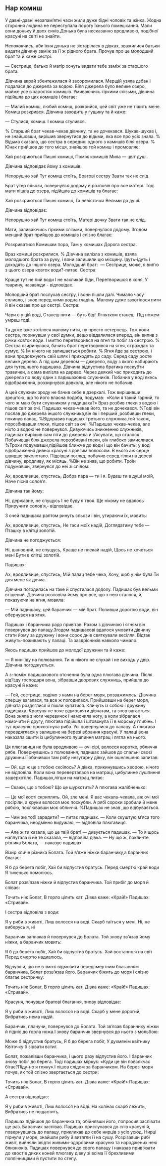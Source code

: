 ## Нар комиш

У давні-давні незапам’ятні часи жили дуже бідні чоловік та жінка.
Жодна стороння людина не переступала порогу їхнього помешкання.
Мали вони доньку й двох синів.Донька була несказанно вродливою, подібної красуні на світі не знайти.

Непокоячись, аби їхня донька не зістарілася в дівках, зважилися батьки видати дівчину заміж за її ж рідного брата.
Прочув про це молодший брат та й каже сестрі:

— Сестрице, батько й матір хочуть видати тебе заміж за старшого брата.

Дівчина вкрай збентежилася й засоромилася.
Мерщій узяла дзбан і подалася до джерела за водою.
Біля джерела було велике озеро, майже усе в заростях комишів.
Умиваючись гіркими слізьми, дівчина підійшла до цих комишів і благає:

— Милий комиш, любий комиш, розкрийся, цей світ уже не тішить мене.
Комиш розкрився.
Дівчина заходить у гущину та й каже:

— Стулися, комиш.
І комиш стулився.

% Старший брат чекав-чекав дівчину, та не дочекався.
Шукав-шукав і, не знайшовши, вирішив звернутися до відьми, яка все про усіх знала.
% Відьма сказала, що сестра в середині одного з камишів біля озера.
% Юнак прийшов до того місця, знайшов той комиш і промовляє:

Хай розкриються
Пишні комиші,
Поміж комишів
Мила — цвіт душі.

Дівчина відповідає йому з комишів:

Непорушно хай
Тут комиш стоїть,
Братові сестру
Звати так не слід.

Брат утер сльози, повернувся додому й розповів про все матері.
Тоді мати пішла до озера, підійшла до комишів та благає:

Хай розкриються
Пишні комиші,
Та невісточка
Вельми до душі.

Дівчина відповідає:

Непорушно хай
Тут комиш стоїть,
Матері дочку
Звати так не слід.

Мати, заливаючись гіркими слізьми, повернулася додому.
Згодом менший брат прийшов до комишів і слізно благає:

Розкриватися
Комишам пора,
Там у комишах
Дорога сестра.

Враз комиші розкрилися.
% Дівчина вилізла з комишів, взяла молодшого брата за руку, і вони залишили цю місцину.
Ідуть-ідуть і доходять до іншого озера.
Молодший брат:
 — Сестрице, може, я вип’ю з цього озера ковток води?-питає.
Сестра:

Краще тут не пий води
І не накликай біди,
Перетворишся в коня,
У тварину, назавжди - відповідає.

Молодший брат послухав сестру, і вони пішли далі.
Чимало часу спливло, і знов перед ними водна гладінь.
Малому дуже захотілося пити й він сказав про це сестрі.
Сестра:

Чари є у цій воді,
Станеш пити — буть біді!
Ягнятком станеш 
Під ножем умреш тоді.

Та дуже вже хотілося малому пити, ну просто нетерпець.
Тож коли сестра, поринувши у свої думки, дещо віддалилася вперед, він випив з річки ковток води.
І миттю перетворився на ягня та побіг за сестрою.
% Сестра озиринулася, бачить брат перетворився на ягня, страждає та сумує.
% Їм нічого не залишається робити.
% Ягня йде за сестрою, і вони продовжують свій шлях і приходять до саду.
Серед саду росте велике дерево.
А під цим деревом — джерело, воду з якого набирають для тутешнього падишаха.
Дівчина відпустила братика поскубти травички, а сама вилізла на дерево.
Через деякий час приходить до джерела по воду один з падишахових служників.
Побачив у воді якесь відображення, роззирнувся довкола, але нікого не побачив.

А цей служник зроду не бачив себе в дзеркалі.
Тож вирішивши зрештою, що то його власна подоба, подумав:
 «Коли я такий гарний, то чого ж маю бути служником у падишаха?» Враз розбив глеки з водою і пішов світ за очі.
Падишах чекав-чекав його, та не дочекався.
%Тоді він послав до джерела іншого служника,він як і перший ,розбивши глеки, покинув палац.
%Відправив падишах третього служника,той також, порозбивавши глеки, пішов світ за очі.
%Падишах чекав-чекав, але ніхто з водою не повернувся.
Дивуючись зникненню служників, падишах вирішив сам піти до джерела й з’ясувати, що сталося.
Побачивши біля джерела порозбивані глеки, він глибоко замислився.
%Трохи подумавши,підійшов ближче до води і що він бачить: у воді відображення дивної красуні з довгим волоссям.
В нього аж серце швидше заколотало.
Підвівши погляд, побачив серед гілля на дереві дівчину, вродливу, як місяць.
%Він не знав, що робити.
Троїи подумавши, звернувся до неї зі співом:

Ах, вродливице, спустись,
Добра пара — ти і я.
Будеш ти в душі моїй,
Наче пісня солов’я.

Дівчина так йому:

Ні, державне, не спущусь
І не буду я твоя.
Ще нікому не вдалось
Приручити солов’я,- відповідає.

З очей падишаха раптом ринуть сльози і він, утираючи їх, мовить:

Ах, вродливице, спустись,
Не гаси моїх надій,
Доглядатиму тебе —
Пташку в клітці золотій.

Дівчина не погоджується:

Ні, шановний, не спущусь,
Краще не плекай надій,
Щось не хочеться мені
Бути в клітці золотій.

Падишах:

Ах, вродливице, спустись,
Мій палац тебе чека,
Хочу, щоб у нім була
Ти для мене як дочка.

Дівчина погодилась на таке й спустилася додолу.
Падишах був вельми втішений.
Дівчина розповіла йому про все, що з нею сталося, й, показуючи на ягня, мовила:

— Мій падишаху, цей баранчик — мій брат.
Попивши дорогою води, він обернувся на ягня.

Падишах і баранчика радо привітав.
Разом з дівчиною і ягням він повернувся до палацу.Згодом падишахові вдалося умовити дівчину стати йому за дружину і вони сорок днів святкували весілля.
Відтак живуть-поживають у палаці.
Та заздрісників навколо чимало.

Якось падишах прийшов до молодої дружини та й каже:

— Я нині їду на полювання.
Ти ж нікого не слухай і не виходь у двір.
Дівчина погоджується.

А з-поміж падишахового оточення була одна плюгава дівчина.
Після від’їзду господаря вона, зібравши дворових служниць, прийшла до красуні й каже:

— Гей, сестрице, ходімо з нами на берег моря, розважимось.
Дівчина спершу вагалася, та все ж погодилася.
Прийшовши на берег моря, дівчата роздяглися й пішли купатися.
Кличуть із собою і дружину падишаха.
Красуня не хоче відмовляти дівчатам, та знов вагається.
Вона зняла з ноги черевичок і намочила ногу, а коли зібралася намочити й другу, плюгава підійшла і штовхнула її в морську глибінь.
І тут красуню проковтнула риба.
Усі повернулися до палацу.
А плюгава перевдяглася у залишене на березі вбрання красуні.
У палаці вона наказала зшити із цибулинного лушпиння матрац і лягла на нього.

Ця плюгавиця не була вродливою — очі сірі, волосся коротке, обличчя рябе.
Повернувшись з полювання, падишах зайшов до спальні своєї дружини.Побачивши там рябу незугарну дівку, він ошелешено запитав:

— Ой, що ж це з тобою скоїлось?
А дівка, прикинувшись хворою, нічого не відповіла.
Коли вона переверталася на матраці, цибулинне лушпиння зашерхотіло.
Падишах,лігши на матрац,питає:

— Скажи, що з тобою?
Що це шурхотить?
А плюгава жалібненько:

— Це мої кості скриплять.
Ой, зле мені.
Я вас чекала-чекала, аж очі мої посіріли, а круки волосся моє поскубли.
А рябі сороки зробили й мене рябою, поклювавши моє обличчя.
%Падишах не знав ,що відбувається.

— Чим же тобі зарадити? — питає падишах.
— Коли скуштую м’яса того баранчика, неодмінно видужаю, — відповіла плюгавиця.

— Але ж ти казала, що це твій брат! — дивується падишах.
— То я щось наплутала й не те сказала, — відповіла дівка.
— Ну що ж, покличте різника Болата, — наказує падишах.

Візир кличе різника Болата.
Той в’яже ніжки баранчику,а баранчик благає:

Я б до берега побіг,
Хай би відпустив братусь.
Перед смертю край води
Я тихенько помолюсь.

Болат розв’язав ніжки й відпустив баранчика.
Той прибіг до моря й співає:

Точить ніж Болат,
В горло цілить кат.
Дівка каже: «Край!»
Падишах: «Стривай».

І сестра відповіла з води:

Я у риби в животі,
Лиш волосся на воді.
Скарб таїться у мені,
Ні, не виберусь я, ні

Баранчик заплакав й повернувся до Болата.
Той знову зв’язав йому ніжки, а баранчик мовить:

Я б до берега побіг,
Хай би відпустив братусь.
Хай востаннє я на світ
Перед смертю надивлюсь.

Відчувши, що не в змозі відмовити передсмертним благанням баранчика, Болат розв’язав його.
Баранчик біжить до моря і слізно благає сестричку:

Точить ніж Болат,
В горло цілить кат.
Дівка каже: «Край!»
Падишах: «Стривай».

Красуня, почувши братові благання, знову відповідає:

Я у риби в животі,
Лиш волосся на воді.
Скарб у мене дорогий,
Вибратись нема надій.

Баранчик, плачучи, повернувся до Болата.
Той зв’язав баранчику ніжки й підніс до горла ножа.І знову баранчик звернувся до нього з мольбою:

Може б відпустив братусь,
Я б до берега побіг,
У духмянім квітнику
Квіточку б зірвати встиг.

Болат, пожалівши баранчика, і цього разу відпустив його.
І баранчик знову побіг до берега.
Тоді падишах міркує: «Куди це він повсякчас бігає?Піду-но я гляну».І пішов слідом за баранчиком.
На березі моря почув, як той слізно звертається до сестри:

Точить ніж Болат,
В горло цілить кат.
Дівка каже: «Край!»
Падишах: «Стривай».

А сестра відповідає:

Я у риби в животі,
Лиш волосся на воді.
На колінах скарб лежить,
Вибратись не пощастить.

Падишах підійшов до баранчика та, обійнявши його, попросив заспівати ще раз.
Баранчик заспівав.
Падишах прислухався до слів красуні й, повернувшись до палацу, прикликав до себе нирців з усіх усюд.
Нирці пірнули у море, знайшли рибу й витягли її на сушу.
Розрізавши рибі живіт, вийняли звідти живими-здоровими красуню та народжених нею близнюків.
Падишах повернувся до свого палацу і наказав прив’язати до хвостів диких коней плюгаву дівку зі всіма її брехливими поплічницями й пустити по степу.
